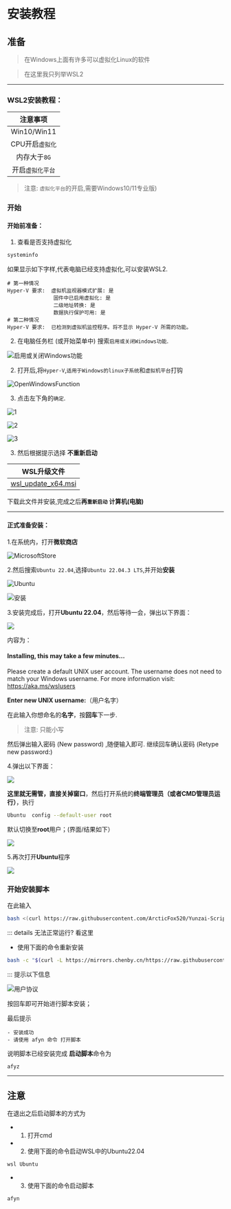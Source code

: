 # 安装教程
## 准备

> 在Windows上面有许多可以虚拟化Linux的软件

>在这里我只列举WSL2

---

### WSL2安装教程：

| 注意事项 |
| :------: |
| Win10/Win11 |
| CPU开启`虚拟化` |
| 内存大于`8G` |
| 开启`虚拟化平台` |
> 注意: `虚拟化平台`的开启,需要Windows10/11专业版)

### 开始
#### 开始前准备：

1. 查看是否支持虚拟化
```powershell
systeminfo
```
如果显示如下字样,代表电脑已经支持虚拟化,可以安装WSL2.
```
# 第一种情况
Hyper-V 要求:  虚拟机监视器模式扩展: 是
               固件中已启用虚拟化: 是
               二级地址转换: 是
               数据执行保护可用: 是
# 第二种情况
Hyper-V 要求:  已检测到虚拟机监控程序。将不显示 Hyper-V 所需的功能。
```

2. 在电脑任务栏 (或开始菜单中) 搜索`启用或关闭Windows功能`.

![启用或关闭Windows功能](WindowsFunction.png)

2. 打开后,将`Hyper-V`,`适用于Windows的linux子系统`和`虚拟机平台`打钩

![OpenWindowsFunction](OpenWindowsFunction.png)

3. 点击左下角的`确定`.

![1](1.png)

![2](2.png)

![3](3.png)

3. 然后根据提示选择 **不重新启动**

| WSL升级文件 |
| :------: |
| [wsl_update_x64.msi](https://wslstorestorage.blob.core.windows.net/wslblob/wsl_update_x64.msi)|

下载此文件并安装,完成之后**再`重新启动` 计算机(电脑)**

---

#### 正式准备安装：
1.在系统内，打开**微软商店**

![MicrosoftStore](MicrosoftStore.png)

2.然后搜索`Ubuntu 22.04`,选择`Ubuntu 22.04.3 LTS`,并开始**安装**

![Ubuntu](ubuntu.png)

![安装](installUbuntu.png)

3.安装完成后，打开**Ubuntu 22.04**，然后等待一会，弹出以下界面：

![](name.png)

内容为：
#### Installing, this may take a few minutes...
Please create a default UNIX user account. The username does not need to match your Windows username.
For more information visit: https://aka.ms/wslusers

**Enter new UNIX username:**（用户名字）

在此输入你想命名的**名字**，按**回车**下一步.
> 注意: 只能小写

然后弹出输入密码 (New password) ,随便输入即可.
继续回车确认密码 (Retype new password:)

4.弹出以下界面：

![](HOME.png)

**这里就无需管，直接关掉窗口**，然后打开系统的**终端管理员（或者CMD管理员运行）**，执行
```bash
Ubuntu  config --default-user root
```
默认切换至**root**用户；(界面/结果如下）

![](root.png)

5.再次打开**Ubuntu**程序

![](RootHOME.png)

### 开始安装脚本
在此输入
```bash
bash <(curl https://raw.githubusercontent.com/ArcticFox520/Yunzai-Script/main/start)
```
::: details 无法正常运行? 看这里
- 使用下面的命令重新安装
```bash
bash -c "$(curl -L https://mirrors.chenby.cn/https://raw.githubusercontent.com/ArcticFox520/Yunzai-Script/main/start)"
```
:::
提示以下信息

![用户协议](af.png)

按回车即可开始进行脚本安装；

最后提示
```
- 安装成功
- 请使用 afyn 命令 打开脚本
```
说明脚本已经安装完成
**启动脚本**命令为
```
afyz
```
---
## 注意
在退出之后启动脚本的方式为
- 1. 打开cmd
- 2. 使用下面的命令启动WSL中的Ubuntu22.04
```powershell
wsl Ubuntu
```
- 3. 使用下面的命令启动脚本
```bash
afyn
```